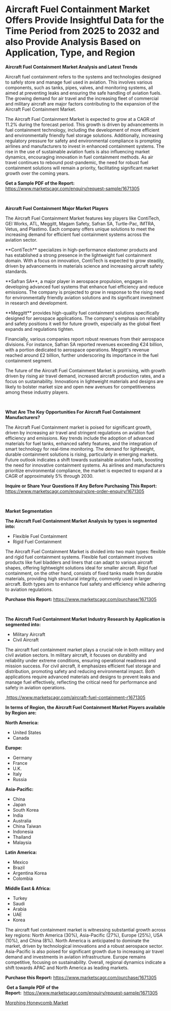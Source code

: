 <p><h1>Aircraft Fuel Containment Market Offers Provide Insightful Data for the Time Period from 2025 to 2032 and also Provide Analysis Based on Application, Type, and Region</h1></p><p><strong>Aircraft Fuel Containment Market Analysis and Latest Trends</strong></p>
<p><p>Aircraft fuel containment refers to the systems and technologies designed to safely store and manage fuel used in aviation. This involves various components, such as tanks, pipes, valves, and monitoring systems, all aimed at preventing leaks and ensuring the safe handling of aviation fuels. The growing demand for air travel and the increasing fleet of commercial and military aircraft are major factors contributing to the expansion of the Aircraft Fuel Containment Market.</p><p>The Aircraft Fuel Containment Market is expected to grow at a CAGR of 11.2% during the forecast period. This growth is driven by advancements in fuel containment technology, including the development of more efficient and environmentally friendly fuel storage solutions. Additionally, increasing regulatory pressure for safety and environmental compliance is prompting airlines and manufacturers to invest in enhanced containment systems. The rise in the use of sustainable aviation fuels is also influencing market dynamics, encouraging innovation in fuel containment methods. As air travel continues to rebound post-pandemic, the need for robust fuel containment solutions will remain a priority, facilitating significant market growth over the coming years.</p></p>
<p><strong>Get a Sample PDF of the Report:&nbsp;</strong> <a href="https://www.marketscagr.com/enquiry/request-sample/1671305?utm_campaign=2106&utm_medium=2&utm_source=Github&utm_content=ia&utm_term=25032025&utm_id=aircraft-fuel-containment">https://www.marketscagr.com/enquiry/request-sample/1671305</a></p>
<p>&nbsp;</p>
<p><strong>Aircraft Fuel Containment Major Market Players</strong></p>
<p><p>The Aircraft Fuel Containment Market features key players like ContiTech, GEI Works, ATL, Meggitt, Magam Safety, Safran SA, Turtle-Pac, IMTRA, Vetus, and Plastimo. Each company offers unique solutions to meet the increasing demand for efficient fuel containment systems across the aviation sector.</p><p>**ContiTech** specializes in high-performance elastomer products and has established a strong presence in the lightweight fuel containment domain. With a focus on innovation, ContiTech is expected to grow steadily, driven by advancements in materials science and increasing aircraft safety standards.</p><p>**Safran SA**, a major player in aerospace propulsion, engages in developing advanced fuel systems that enhance fuel efficiency and reduce emissions. The company is projected to grow in response to the rising need for environmentally friendly aviation solutions and its significant investment in research and development.</p><p>**Meggitt** provides high-quality fuel containment solutions specifically designed for aerospace applications. The company's emphasis on reliability and safety positions it well for future growth, especially as the global fleet expands and regulations tighten.</p><p>Financially, various companies report robust revenues from their aerospace divisions. For instance, Safran SA reported revenues exceeding €24 billion, with a portion dedicated to aerospace operations. Meggitt's revenue reached around £2 billion, further underscoring its importance in the fuel containment segment.</p><p>The future of the Aircraft Fuel Containment Market is promising, with growth driven by rising air travel demand, increased aircraft production rates, and a focus on sustainability. Innovations in lightweight materials and designs are likely to bolster market size and open new avenues for competitiveness among these industry players.</p></p>
<p>&nbsp;</p>
<p><strong>What Are The Key Opportunities For Aircraft Fuel Containment Manufacturers?</strong></p>
<p><p>The Aircraft Fuel Containment market is poised for significant growth, driven by increasing air travel and stringent regulations on aviation fuel efficiency and emissions. Key trends include the adoption of advanced materials for fuel tanks, enhanced safety features, and the integration of smart technology for real-time monitoring. The demand for lightweight, durable containment solutions is rising, particularly in emerging markets. Future outlook indicates a shift towards sustainable aviation fuels, boosting the need for innovative containment systems. As airlines and manufacturers prioritize environmental compliance, the market is expected to expand at a CAGR of approximately 5% through 2030.</p></p>
<p><strong>Inquire or Share Your Questions If Any Before Purchasing This Report:</strong> <a href="https://www.marketscagr.com/enquiry/pre-order-enquiry/1671305?utm_campaign=2106&utm_medium=2&utm_source=Github&utm_content=ia&utm_term=25032025&utm_id=aircraft-fuel-containment">https://www.marketscagr.com/enquiry/pre-order-enquiry/1671305</a></p>
<p>&nbsp;</p>
<p><strong>Market Segmentation</strong></p>
<p><strong>The Aircraft Fuel Containment Market Analysis by types is segmented into:</strong></p>
<p><ul><li>Flexible Fuel Containment</li><li>Rigid Fuel Containment</li></ul></p>
<p><p>The Aircraft Fuel Containment Market is divided into two main types: flexible and rigid fuel containment systems. Flexible fuel containment involves products like fuel bladders and liners that can adapt to various aircraft shapes, offering lightweight solutions ideal for smaller aircraft. Rigid fuel containment, on the other hand, consists of fixed tanks made from durable materials, providing high structural integrity, commonly used in larger aircraft. Both types aim to enhance fuel safety and efficiency while adhering to aviation regulations.</p></p>
<p><strong>Purchase this Report:&nbsp;</strong><a href="https://www.marketscagr.com/purchase/1671305?utm_campaign=2106&utm_medium=2&utm_source=Github&utm_content=ia&utm_term=25032025&utm_id=aircraft-fuel-containment">https://www.marketscagr.com/purchase/1671305</a></p>
<p>&nbsp;</p>
<p><strong>The Aircraft Fuel Containment Market Industry Research by Application is segmented into:</strong></p>
<p><ul><li>Military Aircraft</li><li>Civil Aircraft</li></ul></p>
<p><p>The aircraft fuel containment market plays a crucial role in both military and civil aviation sectors. In military aircraft, it focuses on durability and reliability under extreme conditions, ensuring operational readiness and mission success. For civil aircraft, it emphasizes efficient fuel storage and distribution, promoting safety and reducing environmental impact. Both applications require advanced materials and designs to prevent leaks and manage fuel effectively, reflecting the critical need for performance and safety in aviation operations.</p></p>
<p><a href="https://www.marketscagr.com/aircraft-fuel-containment-r1671305?utm_campaign=2106&utm_medium=2&utm_source=Github&utm_content=ia&utm_term=25032025&utm_id=aircraft-fuel-containment">&nbsp;https://www.marketscagr.com/aircraft-fuel-containment-r1671305</a></p>
<p><strong>In terms of Region, the Aircraft Fuel Containment Market Players available by Region are:</strong></p>
<p>
    <p> <strong> North America: </strong>
        <ul>
            <li>United States</li>
            <li>Canada</li>
        </ul>
        </p> 
    <p> <strong> Europe: </strong>
        <ul>
            <li>Germany</li>
            <li>France</li>
            <li>U.K.</li>
            <li>Italy</li>
            <li>Russia</li>
        </ul>
        </p> 
    <p> <strong> Asia-Pacific: </strong>
        <ul>
            <li>China</li>
            <li>Japan</li>
            <li>South Korea</li>
            <li>India</li>
            <li>Australia</li>
            <li>China Taiwan</li>
            <li>Indonesia</li>
            <li>Thailand</li>
            <li>Malaysia</li>
        </ul>
        </p> 
    <p> <strong> Latin America: </strong>
        <ul>
            <li>Mexico</li>
            <li>Brazil</li>
            <li>Argentina Korea</li>
            <li>Colombia</li>
        </ul>
        </p> 
    <p> <strong> Middle East & Africa: </strong>
        <ul>
            <li>Turkey</li>
            <li>Saudi</li>
            <li>Arabia</li>
            <li>UAE</li>
            <li>Korea</li>
        </ul>
    </p>
    </p>
<p><p>The aircraft fuel containment market is witnessing substantial growth across key regions: North America (30%), Asia-Pacific (27%), Europe (25%), USA (10%), and China (8%). North America is anticipated to dominate the market, driven by technological innovations and a robust aerospace sector. Asia-Pacific is also poised for significant growth due to increasing air travel demand and investments in aviation infrastructure. Europe remains competitive, focusing on sustainability. Overall, regional dynamics indicate a shift towards APAC and North America as leading markets.</p></p>
<p><strong>Purchase this Report: </strong><a href="https://www.marketscagr.com/purchase/1671305?utm_campaign=2106&utm_medium=2&utm_source=Github&utm_content=ia&utm_term=25032025&utm_id=aircraft-fuel-containment">https://www.marketscagr.com/purchase/1671305</a></p>
<p>&nbsp;<strong>Get a Sample PDF of the Report:&nbsp;&nbsp;</strong><a href="https://www.marketscagr.com/enquiry/request-sample/1671305?utm_campaign=2106&utm_medium=2&utm_source=Github&utm_content=ia&utm_term=25032025&utm_id=aircraft-fuel-containment">https://www.marketscagr.com/enquiry/request-sample/1671305</a></p>
<p><strong></strong></p>
<p><p><a href="https://github.com/JosephineMcguire65/Market-Research-Report-List-2/blob/main/morphing-honeycomb-market.md?utm_campaign=2106&utm_medium=2&utm_source=Github&utm_content=ia&utm_term=25032025&utm_id=aircraft-fuel-containment">Morphing Honeycomb Market</a></p></p>